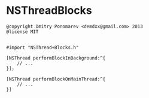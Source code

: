 NSThreadBlocks
==============

    @copyright Dmitry Ponomarev <demdxx@gmail.com> 2013
    @license MIT

```objc

#import "NSThread+Blocks.h"

[NSThread performBlockInBackground:^{
    // ...
}];

[NSThread performBlockOnMainThread:^{
    // ...
}]

```
